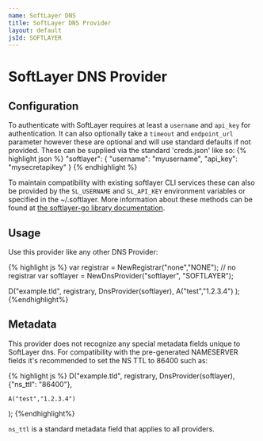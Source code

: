 ```yaml
---
name: SoftLayer DNS
title: SoftLayer DNS Provider
layout: default
jsId: SOFTLAYER
---
```


# SoftLayer DNS Provider

## Configuration

To authenticate with SoftLayer requires at least a `username` and `api_key` for authentication.
It can also optionally take a `timeout` and `endpoint_url` parameter however these are optional and will use standard defaults if not provided.
These can be supplied via the standard 'creds.json' like so:
{% highlight json %}
    "softlayer": {
        "username": "myusername",
        "api_key": "mysecretapikey"
    }
{% endhighlight %}

To maintain compatibility with existing softlayer CLI services these can also be provided by the `SL_USERNAME` and `SL_API_KEY` environment variables or specified in the ~/.softlayer.
More information about these methods can be found at [the softlayer-go library documentation](https://github.com/softlayer/softlayer-go#sessions).

## Usage

Use this provider like any other DNS Provider:

{% highlight js %}
var registrar = NewRegistrar("none","NONE"); // no registrar
var softlayer = NewDnsProvider("softlayer", "SOFTLAYER");

D("example.tld", registrary, DnsProvider(softlayer),
    A("test","1.2.3.4")
);
{%endhighlight%}

## Metadata

This provider does not recognize any special metadata fields unique to SoftLayer dns.
For compatibility with the pre-generated NAMESERVER fields it's recommended to set the NS TTL to 86400 such as:

{% highlight js %}
D("example.tld", registrary, DnsProvider(softlayer),
    {"ns_ttl": "86400"},

    A("test","1.2.3.4")
);
{%endhighlight%}

`ns_ttl` is a standard metadata field that applies to all providers.
